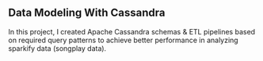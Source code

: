 ## Data Modeling With Cassandra

In this project, I created Apache Cassandra schemas & ETL pipelines based on required query patterns to achieve better performance in analyzing sparkify data (songplay data).
